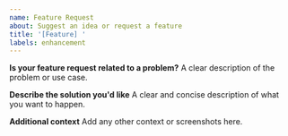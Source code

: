 ```yaml
---
name: Feature Request
about: Suggest an idea or request a feature
title: '[Feature] '
labels: enhancement
---
```


**Is your feature request related to a problem?**
A clear description of the problem or use case.

**Describe the solution you'd like**
A clear and concise description of what you want to happen.

**Additional context**
Add any other context or screenshots here.
